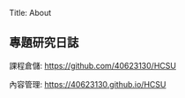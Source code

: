 Title: About

## 專題研究日誌

課程倉儲: <a href="https://github.com/40623130/HCSU">https://github.com/40623130/HCSU</a>

內容管理: <a href="https://40623130.github.io/HCSU">https://40623130.github.io/HCSU</a>

